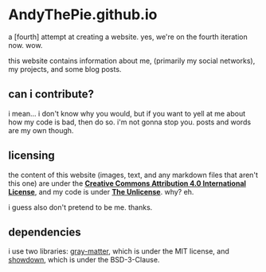 # AndyThePie.github.io

a [fourth] attempt at creating a website. yes, we're on the fourth iteration now. wow.

this website contains information about me, (primarily my social networks), my projects, and some blog posts. 

## can i contribute?

i mean... i don't know why you would, but if you want to yell at me about how my code is bad, then do so. i'm not gonna stop you. posts and words are my own though.

## licensing

the content of this website (images, text, and any markdown files that aren't this one) are under the **[Creative Commons Attribution 4.0 International License](https://creativecommons.org/licenses/by/4.0/)**, and my code is under **[The Unlicense](https://unlicense.org/)**. why? eh.

i guess also don't pretend to be me. thanks.

## dependencies
i use two libraries:
[gray-matter](https://www.npmjs.com/package/gray-matter), which is under the MIT license, and
[showdown](https://www.npmjs.com/package/showdown), which is under the BSD-3-Clause.


